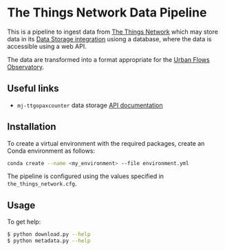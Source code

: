 # The Things Network Data Pipeline

This is a pipeline to ingest data from [The Things Network](https://www.thethingsnetwork.org/) which may store data in
its [Data Storage integration](https://www.thethingsnetwork.org/docs/applications/storage/) usiong a database, where
the data is accessible using a web API.

The data are transformed into a format appropriate for the [Urban Flows Observatory](https://urbanflows.ac.uk/).

## Useful links

* `mj-ttgopaxcounter` data storage [API documentation](https://mj-ttgopaxcounter.data.thethingsnetwork.org/)

## Installation

To create a virtual environment with the required packages, create an Conda environment as follows:

```bash
conda create --name <my_environment> --file environment.yml
```

The pipeline is configured using the values specified in `the_things_network.cfg`.

## Usage

To get help:

```bash
$ python download.py --help
$ python metadata.py --help
```
